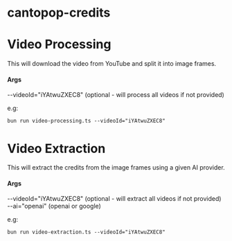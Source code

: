 # cantopop-credits

# Video Processing

This will download the video from YouTube and split it into image frames.

#### Args

--videoId="iYAtwuZXEC8" (optional - will process all videos if not provided)

e.g:

`bun run video-processing.ts --videoId="iYAtwuZXEC8"`

# Video Extraction

This will extract the credits from the image frames using a given AI provider.

#### Args

--videoId="iYAtwuZXEC8" (optional - will extract all videos if not provided)
--ai="openai" (openai or google)

e.g:

`bun run video-extraction.ts --videoId="iYAtwuZXEC8"`
